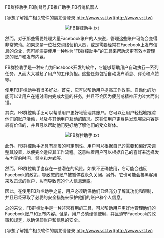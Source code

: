 FB群控助手,FB防封号,FB推广助手,FB行销机器人

[😍想了解推广相关软件的朋友请登录 http://www.vst.tw](http://www.vst.tw)

 <center><img src="https://vst.tw/MP4/tuiguang/png/1.png" alt="FB群控助手.txt"></center>

然而，对于那些需要处理大量Facebook账户的人来说，管理这些账户可能会变得非常繁琐。如果您是一位社交网络营销人员，或是需要经常在Facebook上发布信息的企业，您可能需要使用一种称为“FB群控助手”的工具来帮助您更有效地管理您的账户和发布内容。

FB群控助手是一种专门为Facebook开发的软件，它能够帮助用户自动执行一系列任务，从而大大减轻了用户的工作负担。这些任务包括自动发布消息、评论和点赞等。

使用FB群控助手有很多好处。首先，它可以帮助用户提高工作效率。自动化的功能可以让用户在短时间内完成大量的任务，并且不会因为疲劳或精神压力过大而出错。

其次，FB群控助手还可以帮助用户更好地管理其账户。它可以让用户轻松地跟踪他们的账户活动，以及与其他用户互动的情况。这将使用户更容易发现哪些内容是最有价值的，并且可以帮助他们更好地了解他们的受众群体。

 <center><img src="https://vst.tw/MP4/tuiguang/png/4.png" alt="FB群控助手.txt"></center>

此外，FB群控助手还具有高度的可定制性。用户可以根据自己的需要和偏好来调整其设置，以便完全适应其工作流程。这意味着用户可以根据自己的喜好来选择发布内容的时间、频率和方式等。

然而，FB群控助手也存在一些潜在的风险。如果不正确使用，它可能会违反Facebook的政策，导致您的账户被暂停或永久关闭。另外，它也可能会被黑客用来攻击您的账户，从而导致您的个人信息泄露。

因此，在使用FB群控助手之前，用户必须确保他们已经充分了解其功能和限制，并且已经采取了必要的安全措施来保护他们的账户和个人信息。

总的来说，FB群控助手是一种非常有用的工具，可以帮助用户更好地管理他们的Facebook账户和发布内容。但是，用户必须谨慎使用，并且遵守Facebook的政策和规定，以确保其账户和信息的安全。

[😍想了解推广相关软件的朋友请登录 http://www.vst.tw](http://www.vst.tw)



